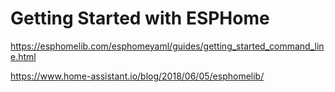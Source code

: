 # Getting Started with ESPHome

https://esphomelib.com/esphomeyaml/guides/getting_started_command_line.html

https://www.home-assistant.io/blog/2018/06/05/esphomelib/